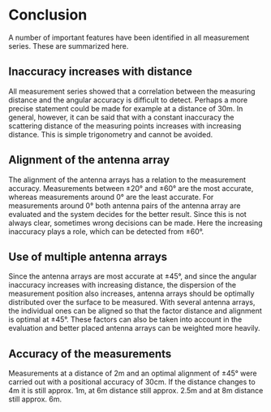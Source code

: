 # Conclusion

A number of important features have been identified in all measurement series. These are summarized here.

## Inaccuracy increases with distance
All measurement series showed that a correlation between the measuring distance and the angular accuracy is difficult to detect. Perhaps a more precise statement could be made for example at a distance of 30m. In general, however, it can be said that with a constant inaccuracy the scattering distance of the measuring points increases with increasing distance. This is simple trigonometry and cannot be avoided.

## Alignment of the antenna array
The alignment of the antenna arrays has a relation to the measurement accuracy. Measurements between ±20° and ±60° are the most accurate, whereas measurements around 0° are the least accurate. For measurements around 0° both antenna pairs of the antenna array are evaluated and the system decides for the better result. Since this is not always clear, sometimes wrong decisions can be made. Here the increasing inaccuracy plays a role, which can be detected from ±60°.

## Use of multiple antenna arrays
Since the antenna arrays are most accurate at ±45°, and since the angular inaccuracy increases with increasing distance, the dispersion of the measurement position also increases, antenna arrays should be optimally distributed over the surface to be measured. With several antenna arrays, the individual ones can be aligned so that the factor distance and alignment is optimal at ±45°. These factors can also be taken into account in the evaluation and better placed antenna arrays can be weighted more heavily.

## Accuracy of the measurements
Measurements at a distance of 2m and an optimal alignment of ±45° were carried out with a positional accuracy of 30cm. If the distance changes to 4m it is still approx. 1m, at 6m distance still approx. 2.5m and at 8m distance still approx. 6m.
